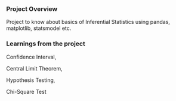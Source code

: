 ### Project Overview

 Project to know about basics of Inferential Statistics using pandas, matplotlib, statsmodel etc.


### Learnings from the project

 Confidence Interval,

Central Limit Theorem,

Hypothesis Testing,

Chi-Square Test


